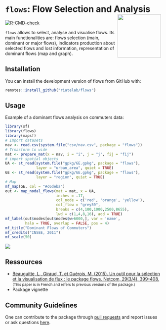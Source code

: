
# `flows`: Flow Selection and Analysis <img src="man/figures/logo.png" align="right" width="140"/>

[![R-CMD-check](https://github.com/riatelab/flows/workflows/R-CMD-check/badge.svg)](https://github.com/riatelab/flows/actions)

`flows` allows to select, analyse and visualise flows. Its main
functionalities are: flows selection (main, dominant or major flows),
indicators production about selected flows and lost information,
representation of dominant flows (map and graph).

## Installation

You can install the development version of flows from
GitHub with:

``` r
remotes::install_github("riatelab/flows")
```

## Usage

Example of a dominant flows analysis on commuters data:

``` r
library(sf)
library(flows)
library(mapsf)
# Import datasets
nav <- read.csv(system.file("csv/nav.csv", package = "flows"))
# Trnasform to wide
mat <- prepare_mat(x = nav, i = "i", j = "j", fij = "fij")
# import spatial objects
UA <- st_read(system.file("gpkg/GE.gpkg", package = "flows"), 
              layer = "urban_area", quiet = TRUE)
GE <- st_read(system.file("gpkg/GE.gpkg", package = "flows"), 
              layer = "region", quiet = TRUE)
# Map
mf_map(GE, col = "#c6deba")
out <- map_nodal_flows(mat = mat, x = UA,
                       inches = .17,
                       col_node = c('red', 'orange', 'yellow'),
                       col_flow = "grey30",
                       breaks = c(4,100,1000,2500,8655),
                       lwd = c(1,4,8,16), add = TRUE)
mf_label(out$nodes[out$nodes$w>6000,], var = 'name',
         halo = TRUE, overlap = FALSE, pos = 4)
mf_title("Dominant Flows of Commuters")
mf_credits("INSEE, 2011")
mf_scale(50)
```

![](man/figures/unnamed-chunk-4-1.png)<!-- -->

## Ressources

-   [Beauguitte, L., Giraud, T. et Guérois, M. (2015). Un outil pour la
    sélection et la visualisation de flux : le package flows. Netcom,
    29(3/4), 399-408.](https://netcom.revues.org/2134) <small>(This
    paper is in French and refers to previous versions of the
    package.)</small>
-   Package vignette

## Community Guidelines

One can contribute to the package through [pull
requests](https://github.com/riatelab/flows/pulls) and report issues or
ask questions [here](https://github.com/riatelab/flows/issues).
